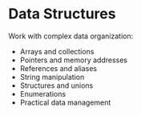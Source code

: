 # Data Structures 
 
Work with complex data organization: 
- Arrays and collections 
- Pointers and memory addresses 
- References and aliases 
- String manipulation 
- Structures and unions 
- Enumerations 
- Practical data management 

